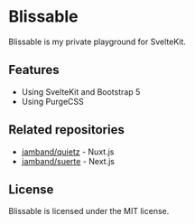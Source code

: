 # Blissable

Blissable is my private playground for SvelteKit.

## Features

- Using SvelteKit and Bootstrap 5
- Using PurgeCSS

## Related repositories

- [jamband/quietz](https://github.com/jamband/quietz) - Nuxt.js
- [jamband/suerte](https://github.com/jamband/suerte) - Next.js

## License

Blissable is licensed under the MIT license.
